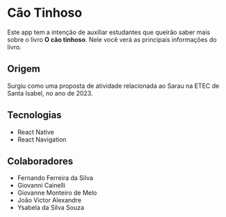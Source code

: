 # Cão Tinhoso

Este app tem a intenção de auxiliar estudantes que queirão saber mais sobre o livro **O cão tinhoso**.
Nele você verá as principais informações do livro.

## Origem

Surgiu como uma proposta de atividade relacionada ao Sarau na ETEC de Santa Isabel, no ano de 2023.

## Tecnologias

- React Native
- React Navigation

## Colaboradores

- Fernando Ferreira da Silva
- Giovanni Cainelli
- Giovanne Monteiro de Melo
- João Victor Alexandre
- Ysabela da Silva Souza
